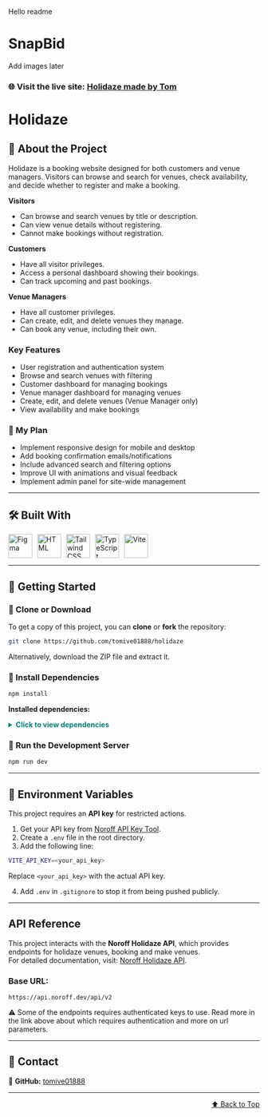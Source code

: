 Hello readme
# SnapBid

Add images later

### 🌐 Visit the live site: [Holidaze made by Tom](https://tom-holidaze.netlify.app/)

# Holidaze

## 📌 About the Project

Holidaze is a booking website designed for both customers and venue managers. Visitors can browse and search for venues, check availability, and decide whether to register and make a booking.

**Visitors**

- Can browse and search venues by title or description.
- Can view venue details without registering.
- Cannot make bookings without registration.

**Customers**

- Have all visitor privileges.
- Access a personal dashboard showing their bookings.
- Can track upcoming and past bookings.

**Venue Managers**

- Have all customer privileges.
- Can create, edit, and delete venues they manage.
- Can book any venue, including their own.

### Key Features

- User registration and authentication system
- Browse and search venues with filtering
- Customer dashboard for managing bookings
- Venue manager dashboard for managing venues
- Create, edit, and delete venues (Venue Manager only)
- View availability and make bookings

### 🎯 My Plan

- Implement responsive design for mobile and desktop
- Add booking confirmation emails/notifications
- Include advanced search and filtering options
- Improve UI with animations and visual feedback
- Implement admin panel for site-wide management

---

## 🛠 Built With

<div style="display: flex; gap: 10px;">
  <a href="https://www.figma.com/">
    <img title="Figma" height="48px" width="48px" src="https://skillicons.dev/icons?i=figma"/>
  </a>  
  <a href="https://react.dev/">
    <img title="HTML" height="48px" width="48px" src="https://skillicons.dev/icons?i=react"/>
  </a>  
  <a href="https://tailwindcss.com/">
    <img title="Tailwind CSS" height="48px" width="48px" src="https://skillicons.dev/icons?i=tailwind"/>
  </a>  
  <a href="https://developer.mozilla.org/en-US/docs/Glossary/TypeScript">
    <img title="TypeScript" height="48px" width="48px" src="https://skillicons.dev/icons?i=ts"/>
  </a>  
  <a href="https://vite.dev/">
    <img title="Vite" height="48px" width="48px" src="https://skillicons.dev/icons?i=vite"/>
  </a>
</div>

---

## 🚀 Getting Started

### 🔹 Clone or Download

To get a copy of this project, you can **clone** or **fork** the repository:

```bash
git clone https://github.com/tomive01888/holidaze
```

Alternatively, download the ZIP file and extract it.

### 🔹 Install Dependencies

```bash
npm install
```

**Installed dependencies:**

<details style="margin-bottom: 10px">
  <summary style="color:teal; user-select: none; cursor: pointer;"><strong>Click to view dependencies</strong></summary>

- **React** – Frontend library for building UI
- **React DOM** – React rendering for web
- **React Router DOM** – Client-side routing
- **Tailwind CSS** – Utility-first CSS framework
- **@tailwindcss/vite** – Tailwind integration for Vite
- **Vite** – Build tool and development server
- **Lucide React** – Icon library for React
- **React Datepicker** – Date picking component
- **React Toastify** – Toast notifications
- **DOMPurify** – Sanitize HTML to prevent XSS
- **TypeScript** – Typed JavaScript
- **ESLint** – Linting for clean code

</details>

### 🔹 Run the Development Server

```bash
npm run dev
```

---

## 🔑 Environment Variables

This project requires an **API key** for restricted actions.

1. Get your API key from [Noroff API Key Tool](https://docs.noroff.dev/docs/v2/auth/api-key#api-key-tool).
2. Create a `.env` file in the root directory.
3. Add the following line:

```bash
VITE_API_KEY=<your_api_key>
```

Replace `<your_api_key>` with the actual API key.

4. Add `.env` in `.gitignore` to stop it from being pushed publicly.

---

## API Reference

This project interacts with the **Noroff Holidaze API**, which provides endpoints for holidaze venues, booking and make venues.  
For detailed documentation, visit: [Noroff Holidaze API](https://docs.noroff.dev/docs/v2/holidaze/venues#all-venues).

### Base URL:

```
https://api.noroff.dev/api/v2
```

⚠️ Some of the endpoints requires authenticated keys to use.
Read more in the link above about which requires authentication and more on url parameters.

---

## 📩 Contact

🔗 **GitHub:** [tomive01888](https://github.com/tomive01888)

---

<p align="right"><a href="#top">⬆️ Back to Top</a></p>
